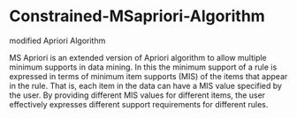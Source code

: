 # Constrained-MSapriori-Algorithm
modified Apriori Algorithm

MS Apriori is an extended version of Apriori algorithm to allow multiple minimum supports in data mining. In this the minimum support of a rule is expressed in terms of minimum item supports (MIS) of the items that appear in the rule. That is, each item in the data can have a MIS value specified by the user. By providing different MIS values for different items, the user effectively expresses different support requirements for different rules.
